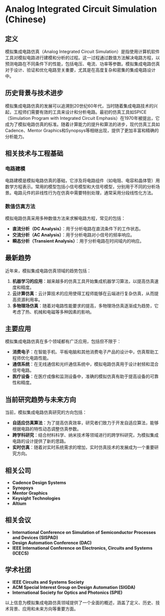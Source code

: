 # Analog Integrated Circuit Simulation (Chinese)

## 定义

模拟集成电路仿真（Analog Integrated Circuit Simulation）是指使用计算机软件工具对模拟电路进行建模和分析的过程。这一过程通过数值方法解决电路方程，以预测电路在不同条件下的性能，包括电压、电流、功率等参数。模拟集成电路仿真对于设计、验证和优化电路至关重要，尤其是在高度复杂和密集的集成电路设计中。

## 历史背景与技术进步

模拟集成电路仿真的发展可以追溯到20世纪60年代，当时随着集成电路技术的兴起，工程师们需要有效的工具来设计和分析电路。最初的仿真工具如SPICE（Simulation Program with Integrated Circuit Emphasis）在1970年被提出，它成为了模拟电路仿真的标准。随着计算能力的提升和算法的进步，现代仿真工具如Cadence、Mentor Graphics和Synopsys等相继出现，提供了更加丰富和精确的分析能力。

## 相关技术与工程基础

### 电路建模

电路建模是模拟电路仿真的基础，它涉及将电路组件（如电阻、电容和晶体管）用数学方程表示。常用的模型包括小信号模型和大信号模型，分别用于不同的分析场景。电路元件的非线性行为在仿真中需要特别处理，通常采用分段线性化方法。

### 数值仿真方法

模拟电路仿真采用多种数值方法来求解电路方程，常见的包括：

- **直流分析（DC Analysis）**：用于分析电路在直流条件下的工作状态。
- **交流分析（AC Analysis）**：用于分析电路对小信号的频率响应。
- **瞬态分析（Transient Analysis）**：用于分析电路在时间域内的响应。

## 最新趋势

近年来，模拟集成电路仿真领域的趋势包括：

1. **机器学习的应用**：越来越多的仿真工具开始集成机器学习算法，以提高仿真速度和精度。
2. **云计算仿真**：云计算技术的应用使得工程师能够在云端进行复杂仿真，从而提高资源利用率。
3. **多物理场仿真**：随着对电路性能要求的提高，多物理场仿真逐渐成为趋势，它考虑了热、机械和电磁等多种因素的影响。

## 主要应用

模拟集成电路仿真在多个领域都有广泛应用，包括但不限于：

- **消费电子**：在智能手机、平板电脑和其他消费电子产品的设计中，仿真帮助工程师优化电路性能。
- **通信系统**：在无线通信和光纤通信系统中，模拟电路仿真用于设计射频和混合信号电路。
- **医疗设备**：在医疗成像和监测设备中，准确的模拟仿真有助于提高设备的可靠性和精度。

## 当前研究趋势与未来方向

当前，模拟集成电路仿真研究的方向包括：

- **自适应仿真算法**：为了提高仿真效率，研究者们致力于开发自适应算法，能够根据电路的特性动态调整仿真参数。
- **跨学科研究**：结合材料科学、纳米技术等领域进行的跨学科研究，为模拟集成电路的设计提供了新的思路。
- **实时仿真**：随着对实时系统需求的增加，实时仿真技术的发展成为一个重要研究方向。

## 相关公司

- **Cadence Design Systems**
- **Synopsys**
- **Mentor Graphics**
- **Keysight Technologies**
- **Altium**

## 相关会议

- **International Conference on Simulation of Semiconductor Processes and Devices (SISPAD)**
- **Design Automation Conference (DAC)**
- **IEEE International Conference on Electronics, Circuits and Systems (ICECS)**

## 学术社团

- **IEEE Circuits and Systems Society**
- **ACM Special Interest Group on Design Automation (SIGDA)**
- **International Society for Optics and Photonics (SPIE)**

以上信息为模拟集成电路仿真领域提供了一个全面的概述，涵盖了定义、历史、技术背景、应用和未来方向等重要方面。